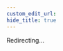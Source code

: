```yaml
---
custom_edit_url:
hide_title: true
---
```


Redirecting...

<head>
  <meta http-equiv="refresh" content="1; url=/pages/configs/version-policies_json" />
</head>
